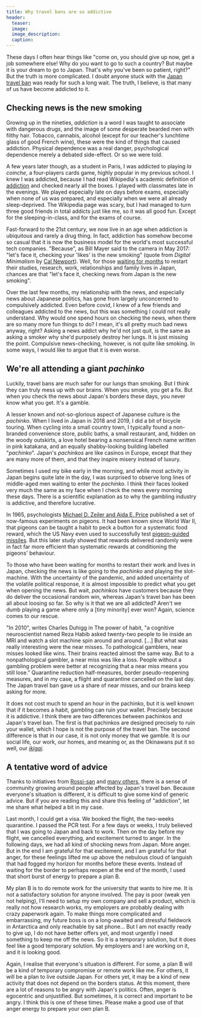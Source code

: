 ```yaml
---
title: Why travel bans are so addictive
header:
  teaser:
  image:
  image_description:
  caption:
---
```


These days I often hear things like "come on, you should give up now, get a job somewhere else! Why do you want to go to such a country? But maybe it is your dream to go to Japan. That's why you've been so patient, right?" But the truth is more complicated. I doubt anyone stuck with the [Japan travel ban](/research-is-not-tourism-the-long-wait-for-japan/) was ready for such a long wait. The truth, I believe, is that many of us have become addicted to it.

## Checking news is the new smoking

Growing up in the nineties, *addiction* is a word I was taught to associate with dangerous drugs, and the image of some desperate bearded men with filthy hair. Tobacco, cannabis, alcohol (except for our teacher's lunchtime glass of good French wine), these were the kind of things that caused addiction. Physical dependence was a real danger, psychological dependence merely a debated side-effect. Or so we were told.

A few years later though, as a student in Paris, I was addicted to playing *la coinche*, a four-players cards game, highly popular in my previous school. I knew I was addicted, because I had read Wikipedia's academic definition of [addiction](https://en.wikipedia.org/wiki/Addiction) and checked nearly all the boxes. I played with classmates late in the evenings. We played especially late on days before exams, especially when none of us was prepared, and especially when we were all already sleep-deprived. The Wikipedia page was scary, but I had managed to turn three good friends in total addicts just like me, so it was all good fun. Except for the sleeping-in-class, and for the exams of course.

Fast-forward to the 21st century, we now live in an age when addiction is ubiquitous and rarely a drug thing. In fact, addiction has somehow become so casual that it is now the business model for the world's most successful tech companies. "Because", as Bill Mayer said to the camera in May 2017: "let's face it, checking your 'likes' is the new smoking" (quote from *Digital Minimalism* by [Cal Newport](https://www.calnewport.com/)). Well, for those [waiting for months](https://shingetsunewsagency.com/2021/10/20/japan-travel-ban-still-putting-lives-on-hold/) to restart their studies, research, work, relationships and family lives in Japan, chances are that "let's face it, checking news from Japan is the new smoking".

Over the last few months, my relationship with the news, and especially news about Japanese politics, has gone from largely unconcerned to compulsively addicted. Even before covid, I knew of a few friends and colleagues addicted to the news, but this was something I could not really understand. Why would one spend hours on checking the news, when there are so many more fun things to do? I mean, it's all pretty much bad news anyway, right? Asking a news addict why he'd not just quit, is the same as asking a smoker why she'd purposely destroy her lungs. It is just missing the point. Compulsive news-checking, however, is not quite like smoking. In some ways, I would like to argue that it is even worse.

## We're all attending a giant *pachinko*

Luckily, travel bans are much safer for our lungs than smoking. But I think they can truly mess up with our brains. When you smoke, you get a fix. But when you check the news about Japan's borders these days, you never know what you get. It's a gamble.

A lesser known and not-so-glorious aspect of Japanese culture is the *pachinko*. When I lived in Japan in 2018 and 2019, I did a bit of bicycle touring. When cycling into a small country town, I typically found a non-branded convenience store, public baths, a small restaurant, and, hidden on the woody outskirts, a love hotel bearing a nonsensical French name written in pink katakana, and an equally shabby-looking building labelled "*pachinko*". Japan's *pachinkos* are like casinos in Europe, except that they are many more of them, and that they inspire misery instead of luxury.

Sometimes I used my bike early in the morning, and while most activity in Japan begins quite late in the day, I was surprised to observe long lines of middle-aged men waiting to enter the *pachinko*. I think their faces looked very much the same as my face when I check the news every morning these days. There is a scientific explanation as to why the gambling industry is addictive, and therefore lucrative.

In 1965, psychologists [Michael D. Zeiler and Aida E. Price](https://doi.org/10.3758/BF03343147) published a set of now-famous experiments on pigeons. It had been known since World War II, that pigeons can be taught a habit to peck a button for a systematic food reward, which the US Navy even used to successfully test [pigeon-guided missiles](https://www.bfskinner.org/project-pigeon/). But this later study showed that rewards delivered randomly were in fact far more efficient than systematic rewards at conditioning the pigeons' behaviour.

To those who have been waiting for months to restart their work and lives in Japan, checking the news is like going to the *pachinko* and playing the slot-machine. With the uncertainty of the pandemic, and added uncertainty of the volatile political response, it is almost impossible to predict what you get when opening the news. But wait, *pachinkos* have customers because they do deliver the occasional random win, whereas Japan's travel ban has been all about loosing so far. So why is it that we are all addicted? Aren't we dumb playing a game where only a [tiny minority] ever won? Again, science comes to our rescue.

"In 2010", writes Charles Duhigg in The power of habit, "a cognitive neuroscientist named Reza Habib asked twenty-two people to lie inside an MRI and watch a slot machine spin around and around. [...] But what was really interesting were the near misses. To pathological gamblers, near misses looked like wins. Their brains reacted almost the same way. But to a nonpathological gambler, a near miss was like a loss. People without a gambling problem were better at recognizing that a near miss means you still lose.” Quarantine reduction half-measures, border pseudo-reopening measures, and in my case, a flight and quarantine cancelled on the last day. The Japan travel ban gave us a share of near misses, and our brains keep asking for more.

It does not cost much to spend an hour in the pachinko, but it is well known that if it becomes a habit, gambling can ruin your wallet. Precisely because it is addictive. I think there are two differences between pachinkos and Japan's travel ban. The first is that pachinkos are designed precisely to ruin your wallet, which I hope is not the purpose of the travel ban. The second difference is that in our case, it is not only money that we gamble. It is our social life, our work, our homes, and meaning or, as the Okinawans put it so well, our [*ikigai*](https://www.bluezones.com/exploration/okinawa-japan/).

## A tentative word of advice

Thanks to initiatives from [Rossi-san](https://www.youtube.com/c/RossiSan/) and [many others](https://twitter.com/hashtag/JapanTravelBan), there is a sense of community growing around people affected by Japan's travel ban. Because everyone's situation is different, it is difficult to give some kind of generic advice. But if you are reading this and share this feeling of "addiction", let me share what helped a bit in my case.

Last month, I could get a visa. We booked the flight, the two-weeks quarantine. I passed the PCR test. For a few days or weeks, I truly believed that I was going to Japan and back to work. Then on the day before my flight, we cancelled everything, and excitement turned to anger. In the following days, we had all kind of shocking news from Japan. More anger. But in the end I am grateful for that excitement, and I am grateful for that anger, for these feelings lifted me up above the nebulous cloud of languish that had fogged my horizon for months before these events. Instead of waiting for the border to perhaps reopen at the end of the month, I used that short burst of energy to prepare a plan B.

My plan B is to do remote work for the university that wants to hire me. It is not a satisfactory solution for anyone involved. The pay is poor (weak yen not helping), I'll need to setup my own company and sell a product, which is really not how research works, my employers are probably dealing with crazy paperwork again. To make things more complicated and embarrassing, my future boss is on a long-awaited and stressful fieldwork in Antarctica and only reachable by sat phone... But I am not exactly ready to give up, I do not have better offers yet, and most urgently I need something to keep me off the news. So it is a temporary solution, but it does feel like a good temporary solution. My employers and I are working on it, and it is looking good.

Again, I realise that everyone's situation is different. For some, a plan B will be a kind of temporary compromise or remote work like me. For others, it will be a plan to live outside Japan. For others yet, it may be a kind of new activity that does not depend on the borders status. At this moment, there are a lot of reasons to be angry with Japan's politics. Often, anger is egocentric and unjustified. But sometimes, it is correct and important to be angry. I think this is one of these times. Please make a good use of that anger energy to prepare your own plan B.
